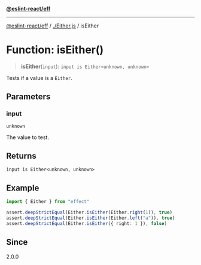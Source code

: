 [**@eslint-react/eff**](../../README.md)

***

[@eslint-react/eff](../../README.md) / [./Either.js](../README.md) / isEither

# Function: isEither()

> **isEither**(`input`): `input is Either<unknown, unknown>`

Tests if a value is a `Either`.

## Parameters

### input

`unknown`

The value to test.

## Returns

`input is Either<unknown, unknown>`

## Example

```ts
import { Either } from "effect"

assert.deepStrictEqual(Either.isEither(Either.right(1)), true)
assert.deepStrictEqual(Either.isEither(Either.left("a")), true)
assert.deepStrictEqual(Either.isEither({ right: 1 }), false)
```

## Since

2.0.0
